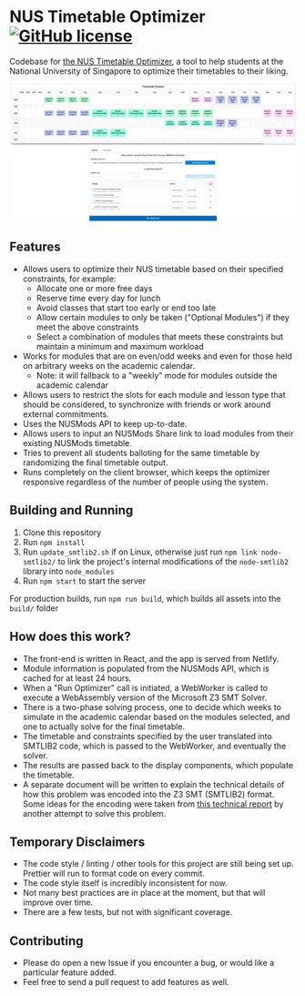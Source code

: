 # NUS Timetable Optimizer [![GitHub license](https://img.shields.io/github/license/Naereen/StrapDown.js.svg)](https://github.com/Naereen/StrapDown.js/blob/master/LICENSE)

Codebase for <a href="https://nus-optimizer.com" target="_blank">the NUS Timetable Optimizer</a>, a tool to help students at the National University of Singapore to optimize their timetables to their liking.

![Example Timetable Optimization](timetable_example.png)

## Features

-   Allows users to optimize their NUS timetable based on their specified constraints, for example:
    -   Allocate one or more free days
    -   Reserve time every day for lunch
    -   Avoid classes that start too early or end too late
    -   Allow certain modules to only be taken ("Optional Modules") if they meet the above constraints
    -   Select a combination of modules that meets these constraints but maintain a minimum and maximum workload
-   Works for modules that are on even/odd weeks and even for those held on arbitrary weeks on the academic calendar.
    -   Note: it will fallback to a "weekly" mode for modules outside the academic calendar
-   Allows users to restrict the slots for each module and lesson type that should be considered, to synchronize with friends or work around external commitments.
-   Uses the NUSMods API to keep up-to-date.
-   Allows users to input an NUSMods Share link to load modules from their existing NUSMods timetable.
-   Tries to prevent all students balloting for the same timetable by randomizing the final timetable output.
-   Runs completely on the client browser, which keeps the optimizer responsive regardless of the number of people using the system.

## Building and Running

1. Clone this repository
1. Run `npm install`
1. Run `update_smtlib2.sh` if on Linux, otherwise just run `npm link node-smtlib2/` to link the project's internal modifications of the `node-smtlib2` library into `node_modules`
1. Run `npm start` to start the server

For production builds, run `npm run build`, which builds all assets into the `build/` folder

## How does this work?

-   The front-end is written in React, and the app is served from Netlify.
-   Module information is populated from the NUSMods API, which is cached for at least 24 hours.
-   When a "Run Optimizer" call is initiated, a WebWorker is called to execute a WebAssembly version of the Microsoft Z3 SMT Solver.
-   There is a two-phase solving process, one to decide which weeks to simulate in the academic calendar based on the modules selected, and one to actually solve for the final timetable.
-   The timetable and constraints specified by the user translated into SMTLIB2 code, which is passed to the WebWorker, and eventually the solver.
-   The results are passed back to the display components, which populate the timetable.
-   A separate document will be written to explain the technical details of how this problem was encoded into the Z3 SMT (SMTLIB2) format. Some ideas for the encoding were taken from <a href="https://github.com/raynoldng/orbital-splashdown/blob/master/Splashdown_Technical_Report.pdf" target="_blank">this technical report</a> by another attempt to solve this problem.

## Temporary Disclaimers

-   The code style / linting / other tools for this project are still being set up. Prettier will run to format code on every commit.
-   The code style itself is incredibly inconsistent for now.
-   Not many best practices are in place at the moment, but that will improve over time.
-   There are a few tests, but not with significant coverage.

## Contributing

-   Please do open a new Issue if you encounter a bug, or would like a particular feature added.
-   Feel free to send a pull request to add features as well.

